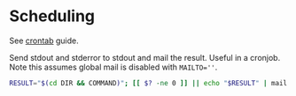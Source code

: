 # Scheduling

See [crontab](https://github.com/MichaelCurrin/learn-to-code/blob/master/Shell/Scheduling/crontab.md) guide.


Send stdout and stderror to stdout and mail the result. Useful in a cronjob. Note this assumes global mail is disabled with `MAILTO=''`.

```sh
RESULT="$(cd DIR && COMMAND)"; [[ $? -ne 0 ]] || echo "$RESULT" | mail -s 'Task foo failed!' $USER
```

<!--stackedit_data:
eyJoaXN0b3J5IjpbMTkxNjg2MzcwMV19
-->